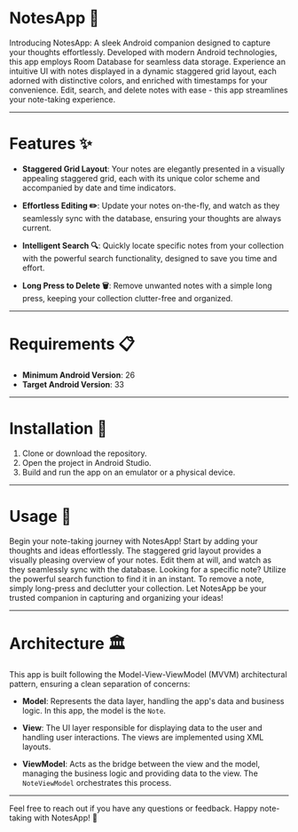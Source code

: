 # NotesApp 📝

Introducing NotesApp: A sleek Android companion designed to capture your thoughts effortlessly. Developed with modern Android technologies, this app employs Room Database for seamless data storage. Experience an intuitive UI with notes displayed in a dynamic staggered grid layout, each adorned with distinctive colors, and enriched with timestamps for your convenience. Edit, search, and delete notes with ease - this app streamlines your note-taking experience.

---

# Features ✨

- **Staggered Grid Layout**: Your notes are elegantly presented in a visually appealing staggered grid, each with its unique color scheme and accompanied by date and time indicators.

- **Effortless Editing ✏️**: Update your notes on-the-fly, and watch as they seamlessly sync with the database, ensuring your thoughts are always current.

- **Intelligent Search 🔍**: Quickly locate specific notes from your collection with the powerful search functionality, designed to save you time and effort.

- **Long Press to Delete 🗑️**: Remove unwanted notes with a simple long press, keeping your collection clutter-free and organized.

---

# Requirements 📋

- **Minimum Android Version**: 26
- **Target Android Version**: 33

---

# Installation 🚀

1. Clone or download the repository.
2. Open the project in Android Studio.
3. Build and run the app on an emulator or a physical device.

---

# Usage 🚀

Begin your note-taking journey with NotesApp! Start by adding your thoughts and ideas effortlessly. The staggered grid layout provides a visually pleasing overview of your notes. Edit them at will, and watch as they seamlessly sync with the database. Looking for a specific note? Utilize the powerful search function to find it in an instant. To remove a note, simply long-press and declutter your collection. Let NotesApp be your trusted companion in capturing and organizing your ideas!

---

# Architecture 🏛️

This app is built following the Model-View-ViewModel (MVVM) architectural pattern, ensuring a clean separation of concerns:

- **Model**: Represents the data layer, handling the app's data and business logic. In this app, the model is the `Note`.

- **View**: The UI layer responsible for displaying data to the user and handling user interactions. The views are implemented using XML layouts.

- **ViewModel**: Acts as the bridge between the view and the model, managing the business logic and providing data to the view. The `NoteViewModel` orchestrates this process.

---

Feel free to reach out if you have any questions or feedback. Happy note-taking with NotesApp! 🎉
